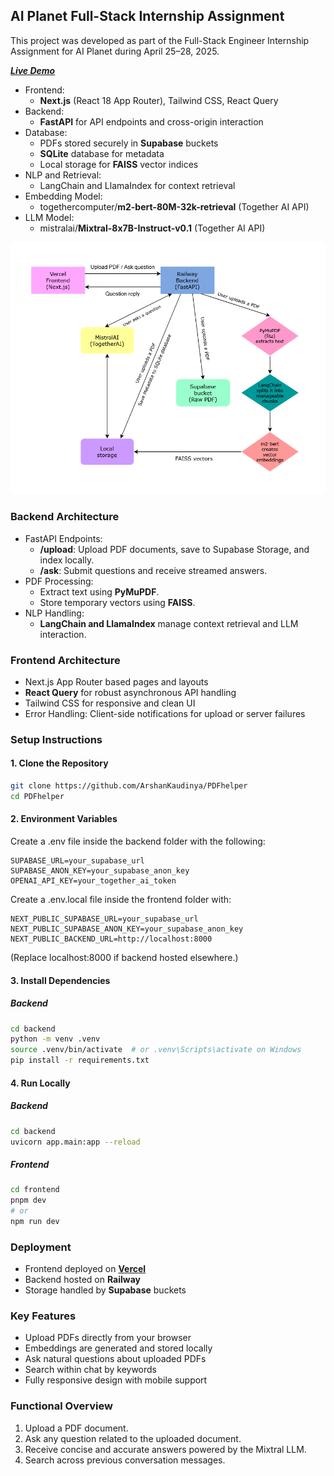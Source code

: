 ## AI Planet Full-Stack Internship Assignment

This project was developed as part of the Full-Stack Engineer Internship Assignment for AI Planet during April 25–28, 2025.

***[Live Demo](https://pd-fhelper.vercel.app/)***


- Frontend:
  - **Next.js** (React 18 App Router), Tailwind CSS, React Query
- Backend:
  - **FastAPI** for API endpoints and cross-origin interaction
- Database:
  - PDFs stored securely in **Supabase** buckets
  - **SQLite** database for metadata
  - Local storage for **FAISS** vector indices
- NLP and Retrieval:
  - LangChain and LlamaIndex for context retrieval
- Embedding Model:
  - togethercomputer/**m2-bert-80M-32k-retrieval** (Together AI API)
- LLM Model:
  - mistralai/**Mixtral-8x7B-Instruct-v0.1** (Together AI API)

<img src="./assets/PDFhelperflow.png" alt="Architecture Diagram" width="550"/>


### Backend Architecture
- FastAPI Endpoints:
    - **/upload**: Upload PDF documents, save to Supabase Storage, and index locally.
    - **/ask**: Submit questions and receive streamed answers.
- PDF Processing:
    - Extract text using **PyMuPDF**.
    - Store temporary vectors using **FAISS**.
- NLP Handling:
    - **LangChain and LlamaIndex** manage context retrieval and LLM interaction.


### Frontend Architecture
- Next.js App Router based pages and layouts
- **React Query** for robust asynchronous API handling
- Tailwind CSS for responsive and clean UI
- Error Handling: Client-side notifications for upload or server failures

### Setup Instructions

#### 1. Clone the Repository

```bash
git clone https://github.com/ArshanKaudinya/PDFhelper
cd PDFhelper
```
#### 2. Environment Variables

Create a .env file inside the backend folder with the following:

```plaintext
SUPABASE_URL=your_supabase_url
SUPABASE_ANON_KEY=your_supabase_anon_key
OPENAI_API_KEY=your_together_ai_token
```
Create a .env.local file inside the frontend folder with:
```plaintext
NEXT_PUBLIC_SUPABASE_URL=your_supabase_url
NEXT_PUBLIC_SUPABASE_ANON_KEY=your_supabase_anon_key
NEXT_PUBLIC_BACKEND_URL=http://localhost:8000
```
(Replace localhost:8000 if backend hosted elsewhere.)

#### 3. Install Dependencies
##### Backend
```bash
cd backend
python -m venv .venv
source .venv/bin/activate  # or .venv\Scripts\activate on Windows
pip install -r requirements.txt
```
#### 4. Run Locally
##### Backend
```bash
cd backend
uvicorn app.main:app --reload
```
##### Frontend
```bash
cd frontend
pnpm dev
# or
npm run dev
```
### Deployment
- Frontend deployed on **[Vercel](https://pd-fhelper.vercel.app/)**
- Backend hosted on **Railway**
- Storage handled by **Supabase** buckets


### Key Features
- Upload PDFs directly from your browser
- Embeddings are generated and stored locally
- Ask natural questions about uploaded PDFs
- Search within chat by keywords
- Fully responsive design with mobile support


### Functional Overview
1. Upload a PDF document.
2. Ask any question related to the uploaded document.
3. Receive concise and accurate answers powered by the Mixtral LLM.
4. Search across previous conversation messages.